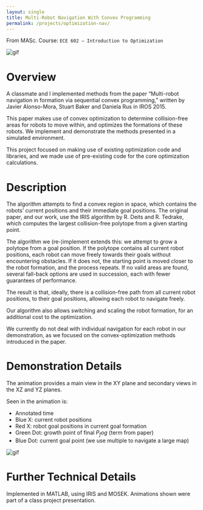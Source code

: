 ```yaml
---
layout: single
title: Multi-Robot Navigation With Convex Programming
permalink: /projects/optimization-nav/
---
```


From MASc. Course: `ECE 602 – Introduction to Optimization`

![gif](/Wesley-Fisher/pages/projects/optimization-nav/corridor.gif)

# Overview

A classmate and I implemented methods from the paper “Multi-robot navigation in formation via sequential convex programming,” written by Javier Alonso-Mora, Stuart Baker and Daniela Rus in IROS 2015.

This paper makes use of convex optimization to determine collision-free areas for robots to move within, and optimizes the formations of these robots. We implement and demonstrate the methods presented in a simulated environment.

This project focused on making use of existing optimization code and libraries, and we made use of pre-existing code for the core optimization calculations.

# Description

The algorithm attempts to find a convex region in space, which contains the robots’ current positions and their immediate goal positions. The original paper, and our work, use the IRIS algorithm by R. Deits and R. Tedrake, which computes the largest collision-free polytope from a given starting point.

The algorithm we (re-)implement extends this: we attempt to grow a polytope from a goal position. If the polytope contains all current robot positions, each robot can move freely towards their goals without encountering obstacles. If it does not, the starting point is moved closer to the robot formation, and the process repeats. If no valid areas are found, several fall-back options are used in succession, each with fewer guarantees of performance.

The result is that, ideally, there is a collision-free path from all current robot positions, to their goal positions, allowing each robot to navigate freely.

Our algorithm also allows switching and scaling the robot formation, for an additional cost to the optimization.

We currently do not deal with individual navigation for each robot in our demonstration, as we focused on the convex-optimization methods introduced in the paper.

# Demonstration Details

The animation provides a main view in the XY plane and secondary views in the XZ and YZ planes.

Seen in the animation is:

* Annotated time
* Blue X: current robot positions
* Red X: robot goal positions in current goal formation
* Green Dot: growth point of final $P_fog$ (term from paper)
* Blue Dot: current goal point (we use multiple to navigate a large map)

![gif](/Wesley-Fisher/pages/projects/optimization-nav/corridor.gif)


# Further Technical Details

Implemented in MATLAB, using IRIS and MOSEK. Animations shown were part of a class project presentation.
